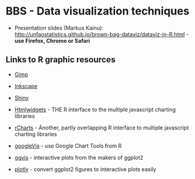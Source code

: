 BBS - Data visualization techniques
==========================================


- Presentation slides (Markus Kainu): http://unfaostatistics.github.io/brown-bag-dataviz/dataviz-in-R.html - **use Firefox, Chrome or Safari**

Links to R graphic resources
-------------------------------------

- [Gimp](http://www.gimp.org/)
- [Inkscape](https://inkscape.org/en/)
- [Shiny](http://shiny.rstudio.com/)

- [Htmlwidgets](http://www.htmlwidgets.org/) - THE R interface to the multiple javascript charting libraries
- [rCharts](http://rcharts.io/) - Ánother, partly overlapping R interface to multiple javascript charting libraries
- [googleVis](http://cran.r-project.org/web/packages/googleVis/vignettes/googleVis_examples.html) - use Google Chart Tools from R
- [ggvis](http://ggvis.rstudio.com/) - interactive plots from the makers of ggplot2
- [plotly](https://plot.ly/r/) - convert ggplot2 figures to interactive plots easily

